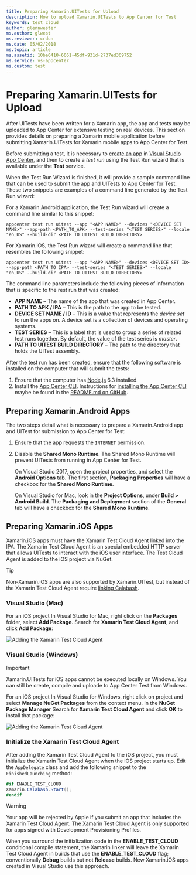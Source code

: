 ```yaml
---
title: Preparing Xamarin.UITests for Upload
description: How to upload Xamarin.UITests to App Center for Test
keywords: test cloud
author: glennwester
ms.author: glwest
ms.reviewer: crdun
ms.date: 05/02/2018
ms.topic: article
ms.assetid: 10be6410-6661-45df-931d-2737ed369752
ms.service: vs-appcenter
ms.custom: test
---
```


# Preparing Xamarin.UITests for Upload

After UITests have been written for a Xamarin app, the app and tests may be uploaded to App Center for extensive testing on real devices. This section provides details on preparing a Xamarin mobile application before submitting Xamarin.UITests for Xamarin mobile apps to App Center for Test.

Before submitting a test, it is necessary to [create an app](~/dashboard/creating-and-managing-apps.md) in [Visual Studio App Center](https://appcenter.ms/), and then to create a _test run_ using the Test Run wizard that is available under the **Test** service.

When the Test Run Wizard is finished, it will provide a sample command line that can be used to submit the app and UITests to App Center for Test. These two snippets are examples of a command line generated by the Test Run wizard:

For a Xamarin.Android application, the Test Run wizard will create a command line similar to this snippet:

```
appcenter test run uitest --app "<APP NAME>" --devices "<DEVICE SET NAME>" --app-path <PATH_TO_APK> --test-series "<TEST SERIES>" --locale "en_US" --build-dir <PATH TO UITEST BUILD DIRECTORY>
```

For Xamarin.iOS, the Test Run wizard will create a command line that resembles the following snippet:

```
appcenter test run uitest --app "<APP NAME>" --devices <DEVICE SET ID> --app-path <PATH TO IPA> --test-series "<TEST SERIES>" --locale "en_US" --build-dir <PATH TO UITEST BUILD DIRECTORY>
```

The command line parameters include the following pieces of information that is specific to the rest run that was created:

* **APP NAME** &ndash; The name of the app that was created in App Center.
* **PATH TO APK / IPA** &ndash; This is the path to the app to be tested.
* **DEVICE SET NAME / ID** &ndash; This is a value that represents the _device set_ to run the apps on. A device set is a collection of devices and operating systems.
* **TEST SERIES** &ndash; This is a label that is used to group a series of related test runs together. By default, the value of the test series is _master_.
* **PATH TO UITEST BUILD DIRECTORY** &ndash; The path to the directory that holds the UITest assembly.

After the test run has been created, ensure that the following software is installed on the computer that will submit the tests:

1. Ensure that the computer has [Node.js](https://nodejs.org/en/) 6.3 installed.
2. Install the [App Center CLI](~/cli/index.md). Instructions for [installing the App Center CLI](https://github.com/Microsoft/AppCenter-CLI#installation) maybe be found in the [README.md on GitHub](https://github.com/Microsoft/AppCenter-CLI).

## Preparing Xamarin.Android Apps

The two steps detail what is necessary to prepare a Xamarin.Android app and UITest for submission to App Center for Test:

1. Ensure that the app requests the `INTERNET` permission.
2. Disable the **Shared Mono Runtime**. The Shared Mono Runtime will prevent UITests from running in App Center for Test.

    On Visual Studio 2017, open the project properties, and select the **Android Options** tab. The first section, **Packaging Properties** will have a checkbox for the **Shared Mono Runtime**.

    On Visual Studio for Mac, look in the **Project Options**, under **Build > Android Build**. The **Packaging and Deployment** section of the  **General** tab will have a checkbox for the **Shared Mono Runtime**.

## Preparing Xamarin.iOS Apps
Xamarin.iOS apps must have the Xamarin Test Cloud Agent linked into the IPA. The Xamarin Test Cloud Agent is an special embedded HTTP server that allows UITests to interact with the iOS user interface. The Test Cloud Agent is added to the iOS project via NuGet. 

> [!TIP]
> Non-Xamarin.iOS apps are also supported by Xamarin.UITest, but instead of the Xamarin Test Cloud Agent require [linking Calabash]( https://github.com/calabash/calabash-ios/wiki/Tutorial%3A-How-to-add-Calabash-to-Xcode).

### Visual Studio (Mac)
For an iOS project In Visual Studio for Mac, right click on the **Packages** folder, select **Add Package**. Search for **Xamarin Test Cloud Agent**, and click **Add Package**:

![Adding the Xamarin Test Cloud Agent](~/test-cloud/preparing-for-upload/images/05-addpackage-xs.png)

### Visual Studio (Windows)
> [!IMPORTANT]
> Xamarin.UITests for iOS apps cannot be executed locally on Windows. You can still be create, compile and uploade to App Center Test from Windows.

For an iOS project In Visual Studio for Windows, right click on project and select **Manage NuGet Packages** from the context menu. In the **NuGet Package Manager** Search for **Xamarin Test Cloud Agent** and click **OK** to install that package:

![Adding the Xamarin Test Cloud Agent](~/test-cloud/preparing-for-upload/images/05-addpackage-vs.png)

### Initialize the Xamarin Test Cloud Agent
After adding the Xamarin Test Cloud Agent to the iOS project, you must initialize the Xamarin Test Cloud Agent when the iOS project starts up. Edit the `AppDelegate` class and add the following snippet to the `FinishedLaunching` method:

```csharp
#if ENABLE_TEST_CLOUD
Xamarin.Calabash.Start();
#endif
```
> [!WARNING]
> Your app will be rejected by Apple if you submit an app that includes the Xamarin Test Cloud Agent. The Xamarin Test Cloud Agent is only supported for apps signed with Development Provisioning Profiles.

When you surround the initialization code in the **ENABLE_TEST_CLOUD** conditional compile statement, the Xamarin linker will leave the Xamarin Test Cloud Agent in builds that use the **ENABLE_TEST_CLOUD** flag; conventionally **Debug** builds but not **Release** builds. New Xamarin.iOS apps created in Visual Studio use this approach.

